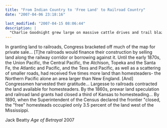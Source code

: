 ```yaml
---
title: "From Indian Country to 'Free Land' to Railroad Country"
date: "2007-04-06 23:18:16"

last_modified: "2007-04-15 08:06:44"
description: |
  "Charlie Goodnight grew large on massive cattle drives and trail blazing. When the Santa Fe Railroad reached Amarillo, it marked the end of that trail. Then again, the RR enabled "cattle-harvesting" at an industrial pace, just as it had cleared off the buffalo. And, as the JA Ranch rapidly expanded toward a million acres, it was well-positioned to reap that Bonanza."
---
```


In granting land to railroads, Congress bracketed off much of the map for private sale... [T]he railroads would finance their construction by selling land along the railway corridor or borrowing against it. Until the early 1870s, the Union Pacific, the Central Pacific, the Atchison, Topeka and the Santa Fe, the Atlantic and Pacific, and the Texs and Pacific, as well as a  scattering of smaller roads, had received five times more land than homesteaders- the Northern Pacific alone an area larger than New England. [And] Congressmen harvested their gratitude... Largesse to railroads contracted the land available for homesteaders. By the 1860s, prewar land speculation and railroad land grants had closed a third of Kansas to homesteading... By 1890, when the Superintendent of the Census declared the frontier "closed, the "free" homesteads occupied only 3.5 percent of the land west of the Mississippi.

Jack Beatty
<i>Age of Betrayal</i>
2007
